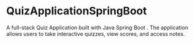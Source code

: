 # QuizApplicationSpringBoot
A full-stack Quiz Application built with Java Spring Boot . The application allows users to take interactive quizzes, view scores, and access notes.
